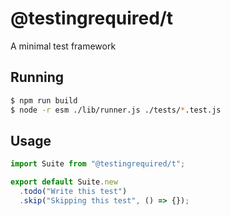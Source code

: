# @testingrequired/t

A minimal test framework

## Running

```bash
$ npm run build
$ node -r esm ./lib/runner.js ./tests/*.test.js
```

## Usage

```javascript
import Suite from "@testingrequired/t";

export default Suite.new
  .todo("Write this test")
  .skip("Skipping this test", () => {});
```
